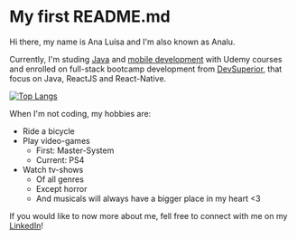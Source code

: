 # My first README.md
Hi there, my name is Ana Luísa and I'm also known as Analu.

Currently, I'm studing [Java](https://www.udemy.com/course/java-curso-completo/) and [mobile development](https://www.udemy.com/course/curso-completo-do-desenvolvedor-android/) with Udemy courses and enrolled on full-stack bootcamp development from [DevSuperior](https://www.linkedin.com/company/devsuperior/), that focus on Java, ReactJS and React-Native.

[![Top Langs](https://github-readme-stats.vercel.app/api/top-langs/?username=analudias)](https://github.com/anuraghazra/github-readme-stats)

When I'm not coding, my hobbies are:
- Ride a bicycle
- Play video-games
  - First: Master-System
  - Current: PS4
- Watch tv-shows
  - Of all genres
  - Except horror
  - And musicals will always have a bigger place in my heart <3

If you would like to now more about me, fell free to connect with me on my [LinkedIn](https://www.linkedin.com/in/analudiastech/)!

